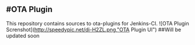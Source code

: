 #OTA Plugin
-----------
This repository contains sources to ota-plugins for Jenkins-CI.
![OTA Plugin Screnshot](http://speedypic.net/di-H2ZL.png,"OTA Plugin UI")
##Will be updated soon
